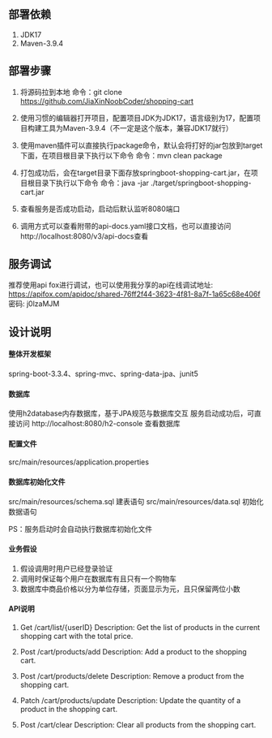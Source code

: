 ## 部署依赖

1. JDK17
2. Maven-3.9.4



## 部署步骤

1. 将源码拉到本地
   命令：git clone https://github.com/JiaXinNoobCoder/shopping-cart
2. 使用习惯的编辑器打开项目，配置项目JDK为JDK17，语言级别为17，配置项目构建工具为Maven-3.9.4（不一定是这个版本，兼容JDK17就行）

3. 使用maven插件可以直接执行package命令，默认会将打好的jar包放到target下面，在项目根目录下执行以下命令
   命令：mvn clean package
4. 打包成功后，会在target目录下面存放springboot-shopping-cart.jar，在项目根目录下执行以下命令
   命令：java -jar ./target/springboot-shopping-cart.jar
5. 查看服务是否成功启动，启动后默认监听8080端口

6. 调用方式可以查看附带的api-docs.yaml接口文档，也可以直接访问http://localhost:8080/v3/api-docs查看

## 服务调试

推荐使用api fox进行调试，也可以使用我分享的api在线调试地址: https://apifox.com/apidoc/shared-76ff2f44-3623-4f81-8a7f-1a65c68e406f 密码: j0lzaMJM

## 设计说明

#### 整体开发框架

spring-boot-3.3.4、spring-mvc、spring-data-jpa、junit5

#### 数据库

使用h2database内存数据库，基于JPA规范与数据库交互
服务启动成功后，可直接访问 http://localhost:8080/h2-console 查看数据库

#### 配置文件

src/main/resources/application.properties

#### 数据库初始化文件

src/main/resources/schema.sql 建表语句
src/main/resources/data.sql 初始化数据语句

PS：服务启动时会自动执行数据库初始化文件

#### 业务假设

1. 假设调用时用户已经登录验证
2. 调用时保证每个用户在数据库有且只有一个购物车
3. 数据库中商品价格以分为单位存储，页面显示为元，且只保留两位小数

#### API说明

1. Get /cart/list/{userID}
   Description: Get the list of products in the current shopping cart with the total price.

2. Post /cart/products/add
   Description: Add a product to the shopping cart.
   
3. Post /cart/products/delete
   Description: Remove a product from the shopping cart.

4. Patch /cart/products/update
   Description: Update the quantity of a product in the shopping cart.

5. Post /cart/clear
   Description: Clear all products from the shopping cart.





